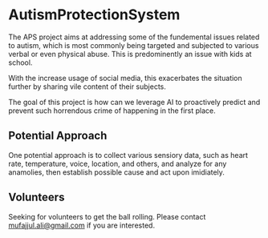 # AutismProtectionSystem
The APS project aims at addressing some of the fundemental issues related  to autism, which is most commonly being targeted and subjected to various verbal or even physical abuse.  This is predominently an issue with kids at school.  
 
With the increase usage of social media, this exacerbates the situation further by sharing vile content of their subjects. 

The goal of this project is how can we leverage AI to proactively predict and prevent such horrendous crime of happening in the first place. 

## Potential Approach 

One potential approach is to collect various sensiory data, such as heart rate, temperature, voice, location, and others, and analyze for any anamolies, then establish possible cause and act upon imidiately.  

## Volunteers 

Seeking for volunteers to get the ball rolling.  Please contact mufajjul.ali@gmail.com if you are interested. 


